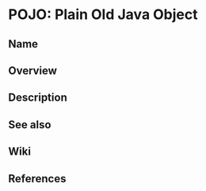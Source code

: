 # POJO: Plain Old Java Object

## Name

## Overview

## Description

## See also

## Wiki

## References
